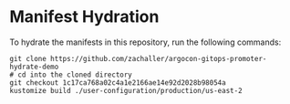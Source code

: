 # Manifest Hydration

To hydrate the manifests in this repository, run the following commands:

```shell
git clone https://github.com/zachaller/argocon-gitops-promoter-hydrate-demo
# cd into the cloned directory
git checkout 1c17ca768a02c4a1e2166ae14e92d2028b98054a
kustomize build ./user-configuration/production/us-east-2
```
